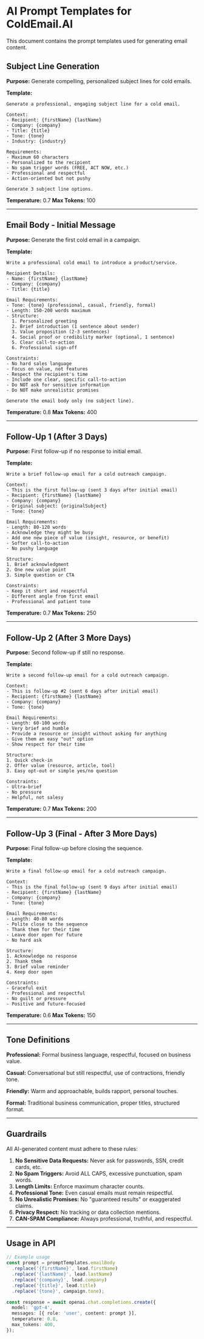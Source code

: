 # AI Prompt Templates for ColdEmail.AI

This document contains the prompt templates used for generating email content.

## Subject Line Generation

**Purpose:** Generate compelling, personalized subject lines for cold emails.

**Template:**
```
Generate a professional, engaging subject line for a cold email.

Context:
- Recipient: {firstName} {lastName}
- Company: {company}
- Title: {title}
- Tone: {tone}
- Industry: {industry}

Requirements:
- Maximum 60 characters
- Personalized to the recipient
- No spam trigger words (FREE, ACT NOW, etc.)
- Professional and respectful
- Action-oriented but not pushy

Generate 3 subject line options.
```

**Temperature:** 0.7
**Max Tokens:** 100

---

## Email Body - Initial Message

**Purpose:** Generate the first cold email in a campaign.

**Template:**
```
Write a professional cold email to introduce a product/service.

Recipient Details:
- Name: {firstName} {lastName}
- Company: {company}
- Title: {title}

Email Requirements:
- Tone: {tone} (professional, casual, friendly, formal)
- Length: 150-200 words maximum
- Structure:
  1. Personalized greeting
  2. Brief introduction (1 sentence about sender)
  3. Value proposition (2-3 sentences)
  4. Social proof or credibility marker (optional, 1 sentence)
  5. Clear call-to-action
  6. Professional sign-off

Constraints:
- No hard sales language
- Focus on value, not features
- Respect the recipient's time
- Include one clear, specific call-to-action
- Do NOT ask for sensitive information
- Do NOT make unrealistic promises

Generate the email body only (no subject line).
```

**Temperature:** 0.8
**Max Tokens:** 400

---

## Follow-Up 1 (After 3 Days)

**Purpose:** First follow-up if no response to initial email.

**Template:**
```
Write a brief follow-up email for a cold outreach campaign.

Context:
- This is the first follow-up (sent 3 days after initial email)
- Recipient: {firstName} {lastName}
- Company: {company}
- Original subject: {originalSubject}
- Tone: {tone}

Email Requirements:
- Length: 80-120 words
- Acknowledge they might be busy
- Add one new piece of value (insight, resource, or benefit)
- Softer call-to-action
- No pushy language

Structure:
1. Brief acknowledgment
2. One new value point
3. Simple question or CTA

Constraints:
- Keep it short and respectful
- Different angle from first email
- Professional and patient tone
```

**Temperature:** 0.7
**Max Tokens:** 250

---

## Follow-Up 2 (After 3 More Days)

**Purpose:** Second follow-up if still no response.

**Template:**
```
Write a second follow-up email for a cold outreach campaign.

Context:
- This is follow-up #2 (sent 6 days after initial email)
- Recipient: {firstName} {lastName}
- Company: {company}
- Tone: {tone}

Email Requirements:
- Length: 60-100 words
- Very brief and humble
- Provide a resource or insight without asking for anything
- Give them an easy "out" option
- Show respect for their time

Structure:
1. Quick check-in
2. Offer value (resource, article, tool)
3. Easy opt-out or simple yes/no question

Constraints:
- Ultra-brief
- No pressure
- Helpful, not salesy
```

**Temperature:** 0.7
**Max Tokens:** 200

---

## Follow-Up 3 (Final - After 3 More Days)

**Purpose:** Final follow-up before closing the sequence.

**Template:**
```
Write a final follow-up email for a cold outreach campaign.

Context:
- This is the final follow-up (sent 9 days after initial email)
- Recipient: {firstName} {lastName}
- Company: {company}
- Tone: {tone}

Email Requirements:
- Length: 40-80 words
- Polite close to the sequence
- Thank them for their time
- Leave door open for future
- No hard ask

Structure:
1. Acknowledge no response
2. Thank them
3. Brief value reminder
4. Keep door open

Constraints:
- Graceful exit
- Professional and respectful
- No guilt or pressure
- Positive and future-focused
```

**Temperature:** 0.6
**Max Tokens:** 150

---

## Tone Definitions

**Professional:** Formal business language, respectful, focused on business value.

**Casual:** Conversational but still respectful, use of contractions, friendly tone.

**Friendly:** Warm and approachable, builds rapport, personal touches.

**Formal:** Traditional business communication, proper titles, structured format.

---

## Guardrails

All AI-generated content must adhere to these rules:

1. **No Sensitive Data Requests:** Never ask for passwords, SSN, credit cards, etc.
2. **No Spam Triggers:** Avoid ALL CAPS, excessive punctuation, spam words.
3. **Length Limits:** Enforce maximum character counts.
4. **Professional Tone:** Even casual emails must remain respectful.
5. **No Unrealistic Promises:** No "guaranteed results" or exaggerated claims.
6. **Privacy Respect:** No tracking or data collection mentions.
7. **CAN-SPAM Compliance:** Always professional, truthful, and respectful.

---

## Usage in API

```typescript
// Example usage
const prompt = promptTemplates.emailBody
  .replace('{firstName}', lead.firstName)
  .replace('{lastName}', lead.lastName)
  .replace('{company}', lead.company)
  .replace('{title}', lead.title)
  .replace('{tone}', campaign.tone);

const response = await openai.chat.completions.create({
  model: 'gpt-4',
  messages: [{ role: 'user', content: prompt }],
  temperature: 0.8,
  max_tokens: 400,
});
```
